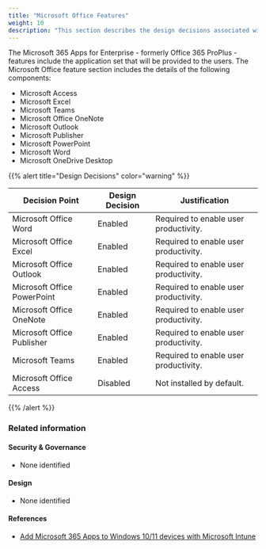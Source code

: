 ```yaml
---
title: "Microsoft Office Features"
weight: 10
description: "This section describes the design decisions associated with installation of Microsoft Office features."
---
```


The Microsoft 365 Apps for Enterprise - formerly Office 365 ProPlus - features include the application set that will be provided to the users. The Microsoft Office feature section includes the details of the following components:

* Microsoft Access
* Microsoft Excel
* Microsoft Teams
* Microsoft Office OneNote
* Microsoft Outlook
* Microsoft Publisher
* Microsoft PowerPoint
* Microsoft Word
* Microsoft OneDrive Desktop

{{% alert title="Design Decisions" color="warning" %}}

| Decision Point              | Design Decision | Justification                         |
|-----------------------------|-----------------|---------------------------------------|
| Microsoft Office Word       | Enabled         | Required to enable user productivity. |
| Microsoft Office Excel      | Enabled         | Required to enable user productivity. |
| Microsoft Office Outlook    | Enabled         | Required to enable user productivity. |
| Microsoft Office PowerPoint | Enabled         | Required to enable user productivity. |
| Microsoft Office OneNote    | Enabled         | Required to enable user productivity. |
| Microsoft Office Publisher  | Enabled         | Required to enable user productivity. |
| Microsoft Teams             | Enabled         | Required to enable user productivity. |
| Microsoft Office Access     | Disabled        | Not installed by default.             |

{{% /alert %}}

### Related information

#### Security & Governance

* None identified

#### Design

* None identified

#### References

* [Add Microsoft 365 Apps to Windows 10/11 devices with Microsoft Intune](https://learn.microsoft.com/mem/intune/apps/apps-add-office365)